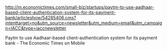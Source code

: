 http://m.economictimes.com/small-biz/startups/paytm-to-use-aadhaar-based-client-authentication-system-for-its-payment-bank/articleshow/54285406.cms?intenttarget=no&utm_source=newsletter&utm_medium=email&utm_campaign=IACC&type=iaccnewsletter


Paytm to use Aadhaar-based client-authentication system for its payment bank - The Economic Times on Mobile
